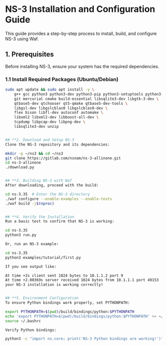 # NS-3 Installation and Configuration Guide

This guide provides a step-by-step process to install, build, and configure NS-3 using Waf.

## **1. Prerequisites**

Before installing NS-3, ensure your system has the required dependencies.

### **1.1 Install Required Packages (Ubuntu/Debian)**
```bash
sudo apt update && sudo apt install -y \
    g++ gcc python3 python3-dev python3-pip python3-setuptools python3-numpy \
    git mercurial cmake build-essential libsqlite3-dev libgtk-3-dev \
    qtbase5-dev qtchooser qt5-qmake qtbase5-dev-tools \
    libgsl-dev libgslcblas0 libgslcblas0-dev \
    flex bison libfl-dev autoconf automake \
    libxml2 libxml2-dev libboost-all-dev \
    tcpdump libpcap-dev libpng-dev \
    libsqlite3-dev unzip


## **2. Download and Setup NS-3
Clone the NS-3 repository and its dependencies:

mkdir -p ~/ns3 && cd ~/ns3
git clone https://gitlab.com/nsnam/ns-3-allinone.git
cd ns-3-allinone
./download.py


## **3. Building NS-3 with Waf
After downloading, proceed with the build:

cd ns-3.35  # Enter the NS-3 directory
./waf configure --enable-examples --enable-tests
./waf build -j$(nproc)


## **4. Verify the Installation
Run a basic test to confirm that NS-3 is working:

cd ns-3.35
python3 run.py

Or, run an NS-3 example:

cd ns-3.35
python3 examples/tutorial/first.py

If you see output like:

At time +2s client sent 1024 bytes to 10.1.1.2 port 9
At time +2.00369s server received 1024 bytes from 10.1.1.1 port 49153
your NS-3 installation is working correctly!


## **5. Environment Configuration
To ensure Python bindings work properly, set PYTHONPATH:

export PYTHONPATH=$(pwd)/build/bindings/python:$PYTHONPATH
echo 'export PYTHONPATH=$(pwd)/build/bindings/python:$PYTHONPATH' >> ~/.bashrc
source ~/.bashrc

Verify Python bindings:

python3 -c "import ns.core; print('NS-3 Python bindings are working!')"

